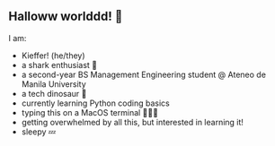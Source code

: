 ## Halloww worlddd! 👋
I am: 
- Kieffer! (he/they)
- a shark enthusiast 🦈
- a second-year BS Management Engineering student @ Ateneo de Manila University
- a tech dinosaur 🦖
- currently learning Python coding basics 
- typing this on a MacOS terminal 👨🏻‍💻
- getting overwhelmed by all this, but interested in learning it!
- sleepy 💤

<!--
**finderskieffers/finderskieffers** is a ✨ _special_ ✨ repository because its `README.md` (this file) appears on your GitHub profile.

Here are some ideas to get you started:

- 🔭 I’m currently working on ...
- 🌱 I’m currently learning ...
- 👯 I’m looking to collaborate on ...
- 🤔 I’m looking for help with ...
- 💬 Ask me about ...
- 📫 How to reach me: ...
- 😄 Pronouns: ...
- ⚡ Fun fact: ...
-->
